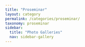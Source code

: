 ```yaml
---
title: "Proseminar"
layout: category
permalink: /categories/proseminar/
taxonomy: proseminar
sidebar:
  title: "Photo Galleries"
  nav: sidebar-gallery
---
```

